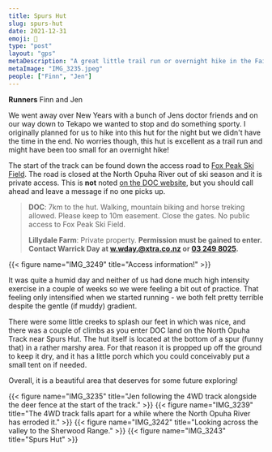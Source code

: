 ```yaml
---
title: Spurs Hut
slug: spurs-hut
date: 2021-12-31
emoji: 🏃
type: "post"
layout: "gps"
metaDescription: "A great little trail run or overnight hike in the Fairlie area. 14km return from Fox Peak access road."
metaImage: "IMG_3235.jpeg"
people: ["Finn", "Jen"]
---
```


__Runners__ Finn and Jen

We went away over New Years with a bunch of Jens doctor friends and on our way down to Tekapo we wanted to stop and do something sporty. I originally planned for us to hike into this hut for the night but we didn't have the time in the end. No worries though, this hut is excellent as a trail run and might have been too small for an overnight hike!

The start of the track can be found down the access road to [Fox Peak Ski Field](https://www.foxpeak.co.nz/). The road is closed at the North Opuha River out of ski season and it is private access. This is __not__ noted [on the DOC website](https://www.doc.govt.nz/parks-and-recreation/places-to-go/canterbury/places/te-kahui-kaupeka-conservation-park/things-to-do/huts/spurs-hut/), but you should call ahead and leave a message if no one picks up.

> __DOC__: 7km to the hut. Walking, mountain biking and horse treking allowed. Please keep to 10m easement. Close the gates. No public access to Fox Peak Ski Field.
>
> __Lillydale Farm__: Private property. __Permission must be gained to enter. Contact Warrick Day at w.wday.@xtra.co.nz or [03 249 8025](tel:032498025).__

{{< figure name="IMG_3249" title="Access information!" >}}

It was quite a humid day and neither of us had done much high intensity exercise in a couple of weeks so we were feeling a bit out of practice. That feeling only intensified when we started running - we both felt pretty terrible despite the gentle (if muddy) gradient.

There were some little creeks to splash our feet in which was nice, and there was a couple of climbs as you enter DOC land on the North Opuha Track near Spurs Hut. The hut itself is located at the bottom of a spur (funny that) in a rather marshy area. For that reason it is propped up off the ground to keep it dry, and it has a little porch which you could conceivably put a small tent on if needed.

Overall, it is a beautiful area that deserves for some future exploring!

{{< figure name="IMG_3235" title="Jen following the 4WD track alongside the deer fence at the start of the track." >}}
{{< figure name="IMG_3239" title="The 4WD track falls apart for a while where the North Opuha River has erroded it." >}}
{{< figure name="IMG_3242" title="Looking across the valley to the Sherwood Range." >}}
{{< figure name="IMG_3243" title="Spurs Hut" >}}

